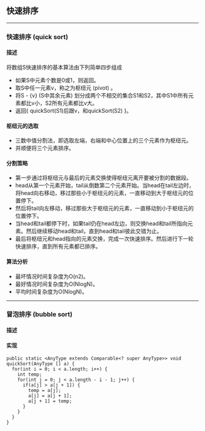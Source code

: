 ## 快速排序
***

### 快速排序 (quick sort)
#### 描述
将数组S快速排序的基本算法由下列简单四步组成
* 如果S中元素个数是0或1，则返回。
* 取S中任一元素v，称之为枢纽元 (pivot) 。
* 将S - {v} (S中其余元素) 划分成两个不相交的集合S1和S2，其中S1中所有元素都比v小，S2所有元素都比v大。
* 返回{ quickSort(S1)后跟v，和quickSort(S2) }。

#### 枢纽元的选取
* 三数中值分割法，即选取左端，右端和中心位置上的三个元素作为枢纽元。
* 并顺便将三个元素排序。

#### 分割策略
* 第一步通过将枢纽元与最后的元素交换使得枢纽元离开要被分割的数据段。
* head从第一个元素开始，tail从倒数第二个元素开始。当head在tail左边时，将head向右移动，移过那些小于枢纽元的元素，一直移动到大于枢纽元的位置停下。
* 然后将tail向左移动，移过那些大于枢纽元的元素，一直移动到小于枢纽元的位置停下。
* 当head和tail都停下时，如果tail仍在head左边，则交换head和tail所指向元素。然后继续移动head和tail，直到head和tail彼此交错为止。
* 最后将枢纽元和head指向的元素交换，完成一次快速排序。然后进行下一轮快速排序，直到所有元素都已排序。

#### 算法分析
* 最坏情况时间复杂度为O(n2)。
* 最好情况时间复杂度为O(NlogN)。
* 平均时间复杂度为O(NlogN)。
***

### 冒泡排序 (bubble sort)
#### 描述
#### 实现
```
public static <AnyType extends Comparable<? super AnyType>> void quickSort(AnyType [] a) {
  for(int i = 0; i < a.length; i++) {
    int temp;
    for(int j = 0; j < a.length - i - 1; j++) {
      if(a[j] > a[j + 1]) {
        temp = a[j];
        a[j] = a[j + 1];
        a[j + 1] = temp;
      }
    }
  }
}
```
